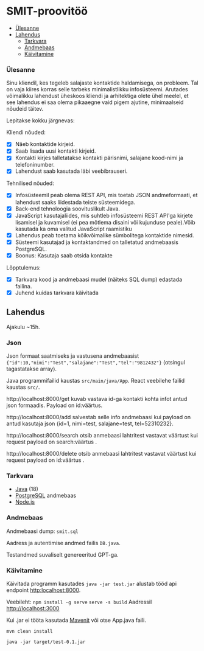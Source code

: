 # SMIT-proovitöö

- [Ülesanne](#ülesanne)
- [Lahendus](#lahendus)
  - [Tarkvara](#tarkvara)
  - [Andmebaas](#andmebaas)
  - [Käivitamine](#käivitamine)

### Ülesanne

Sinu kliendil, kes tegeleb salajaste kontaktide haldamisega, on probleem. Tal on vaja kiires korras selle tarbeks minimalistlikku infosüsteemi. Arutades võimalikku lahendust üheskoos kliendi ja arhitektiga olete ühel meelel, et see lahendus ei saa olema pikaaegne vaid pigem ajutine, minimaalseid nõudeid täitev.

Lepitakse kokku järgnevas:

Kliendi nõuded:

- [X] Näeb kontaktide kirjeid.
- [X] Saab lisada uusi kontakti kirjeid.
- [X] Kontakti kirjes talletatakse kontakti pärisnimi, salajane kood-nimi ja telefoninumber.
- [X] Lahendust saab kasutada läbi veebibrauseri.

Tehnilised nõuded:

- [X] Infosüsteemil peab olema REST API, mis toetab JSON andmeformaati, et lahendust saaks liidestada teiste süsteemidega.
- [X] Back-end tehnoloogia soovituslikult Java.
- [X] JavaScript kasutajaliides, mis suhtleb infosüsteemi REST API'ga kirjete lisamisel ja kuvamisel (ei pea mõtlema disaini või kujunduse peale).Võib kasutada ka oma valitud JavaScript raamistiku
- [X] Lahendus peab toetama kõikvõimalike sümbolitega kontaktide nimesid.
- [X] Süsteemi kasutajad ja kontaktandmed on talletatud andmebaasis PostgreSQL.
- [X] Boonus: Kasutaja saab otsida kontakte

Lõpptulemus:

- [X] Tarkvara kood ja andmebaasi mudel (näiteks SQL dump) edastada failina.
- [X] Juhend kuidas tarkvara käivitada

## Lahendus

Ajakulu ~15h.

### Json

Json formaat saatmiseks ja vastusena andmebaasist `{"id":10,"nimi":"Test","salajane":"Test","tel":"9812432"}` (otsingul tagastatakse array).

Java programmifailid kaustas `src/main/java/App`.
React veebilehe failid kaustas `src/`.

http://localhost:8000/get kuvab vastava id-ga kontakti kohta infot antud json formaadis. Payload on id:väärtus.

http://localhost:8000/add salvestab selle info andmebaasi kui payload on antud kasutaja json {id=1, nimi=test, salajane=test, tel=52310232}.

http://localhost:8000/search otsib anmebaasi lahtritest vastavat väärtust kui request payload on search:väärtus .

http://localhost:8000/delete otsib anmebaasi lahtritest vastavat väärtust kui request payload on id:väärtus .

### Tarkvara

* [Java](https://www.java.com/en/) (18)
* [PostgreSQL](https://www.postgresql.org/) andmebaas
* [Node.js](https://nodejs.org/en)

### Andmebaas

Andmebaasi dump: `smit.sql`

Aadress ja autentimise andmed failis `DB.java`.

Testandmed suvaliselt genereeritud GPT-ga.

### Käivitamine

Käivitada programm kasutades `java -jar test.jar` alustab tööd api endpoint [http:localhost:8000](http://localhost:8000/).

Veebileht:
`npm install -g serve`
`serve -s build`
Aadressil [http://localhost:3000](http://localhost:3000)

Kui .jar ei tööta kasutada [Mavenit](https://maven.apache.org/) või otse App.java faili.

```
mvn clean install
```

```
java -jar target/test-0.1.jar
```
